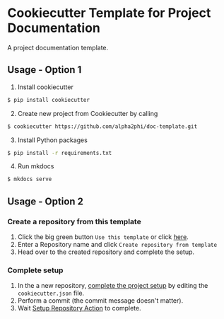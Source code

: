 # Cookiecutter Template for Project Documentation

A project documentation template.

## Usage - Option 1

1. Install cookiecutter

```bash
$ pip install cookiecutter
```

2. Create new project from Cookiecutter by calling

```bash
$ cookiecutter https://github.com/alpha2phi/doc-template.git
```

3. Install Python packages

```bash
$ pip install -r requirements.txt
```

4. Run mkdocs

```bash
$ mkdocs serve
```

## Usage - Option 2

### Create a repository from this template

1. Click the big green button `Use this template` or click <a href="../../generate">here</a>.
1. Enter a Repository name and click `Create repository from template`
1. Head over to the created repository and complete the setup.

### Complete setup

1. In the a new repository, <a href="../../edit/main/cookiecutter.json">complete the project setup</a> by editing the `cookiecutter.json` file. 
1. Perform a commit (the commit message doesn't matter).
1. Wait <a href="../../actions">Setup Repository Action</a> to complete.
